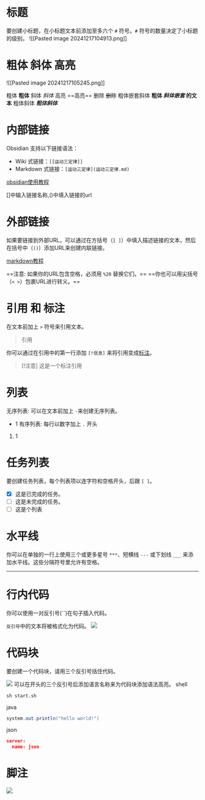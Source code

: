 # 标题

要创建小标题，在小标题文本前添加至多六个 `#` 符号。`#` 符号的数量决定了小标题的级别。
![[Pasted image 20241217104913.png]]

# 粗体 斜体 高亮

![[Pasted image 20241217105245.png]]

粗体 **粗体**
斜体 _斜体_
高亮 ==高亮==
删除 ~~删除~~
粗体嵌套斜体 **粗体 _斜体嵌套_ 的文本**
粗体斜体 ***粗体斜体***

# 内部链接

Obsidian 支持以下链接语法：

- Wiki 式链接：`[[运动三定律]]`
- Markdown 式链接：`[运动三定律](运动三定律.md)`

[obsidian使用教程](obsidian://open?vault=obsidian-note&file=%E5%A6%82%E4%BD%95%E4%BD%BF%E7%94%A8obsidian%2Fobsidian%E4%BD%BF%E7%94%A8%E6%95%99%E7%A8%8B)

[]中输入链接名称,()中填入链接的url

# 外部链接

如果要链接到外部URL，可以通过在方括号（`[ ]`）中填入描述链接的文本，然后在括号中（`()`）添加URL来创建内联链接。

[markdown教程](https://publish.obsidian.md/help-zh/%E9%93%BE%E6%8E%A5%E7%AC%94%E8%AE%B0%E4%B8%8E%E6%96%87%E4%BB%B6/%E5%86%85%E9%83%A8%E9%93%BE%E6%8E%A5)

==注意: 如果你的URL包含空格，必须用 `%20` 替换它们。==
==你也可以用尖括号（`< >`）包裹URL进行转义。==

# 引用 和 标注

在文本前加上 `>` 符号来引用文本。

>引用

你可以通过在引用中的第一行添加 `[!信息]` 来将引用变成[标注](https://publish.obsidian.md/help-zh/%E7%BC%96%E8%BE%91%E4%B8%8E%E6%A0%BC%E5%BC%8F%E5%8C%96/%E6%A0%87%E6%B3%A8)。

>[!注意]
>这是一个标注引用


# 列表

无序列表: 可以在文本前加上 `-`来创建无序列表。
-  1
有序列表: 每行以数字加上 `.` 开头
1. 1

# 任务列表

要创建任务列表，每个列表项以连字符和空格开头，后跟 `[ ]`。

- [x] 这是已完成的任务。
- [ ] 这是未完成的任务。
- [ ] 这是个列表

# 水平线

你可以在单独的一行上使用三个或更多星号 `***`、短横线 `---` 或下划线 `___` 来添加水平线。这些分隔符号里允许有空格。

***

# 行内代码

你可以使用一对反引号(\`\`)在句子插入代码。

`反引号`中的文本将被格式化为代码。
![](Pasted%20image%2020241217112455.png)

# 代码块

要创建一个代码块，请用三个反引号括住代码。

![](Pasted%20image%2020241217112441.png)
可以在开头的三个反引号后添加语言名称来为代码块添加语法高亮。
shell
```shell
sh start.sh
```
java
```java
system.out.println("hello world!")
```
json
```json
server:
  name: json
```

# 脚注

![](Pasted%20image%2020241217112931.png)

[^1]: 这是一个脚注

